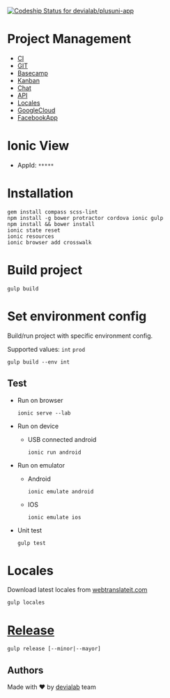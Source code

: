 [![Codeship Status for devialab/plusuni-app](https://codeship.com/projects/codeship_hash/status?branch=master)](https://codeship.com/projects/codeship_id)

# Project Management

* [CI](https://codeship.com/projects/codeship_id)
* [GIT](https://bitbucket.org/devialab/app-name)
* [Basecamp](https://3.basecamp.com/basecamp_id/projects)
* [Kanban](https://tree.taiga.io/project/app-name/backlog)
* [Chat](https://devialab.slack.com/messages/app-name/)
* [API](http://docs.app-name.apiary.io/#reference)
* [Locales](https://webtranslateit.com/en/projects/webtranslateit_id-CACT)
* [GoogleCloud](https://console.cloud.google.com/home/dashboard?project=app-name&pli=1)
* [FacebookApp](https://developers.facebook.com/apps/facebook_app_id/settings/basic/)


# Ionic View

* AppId: `*****`


# Installation

```
gem install compass scss-lint
npm install -g bower protractor cordova ionic gulp
npm install && bower install
ionic state reset
ionic resources
ionic browser add crosswalk
```


# Build project

```
gulp build
```


# Set environment config

Build/run project with specific environment config.

Supported values: `int` `prod`

```
gulp build --env int
```


## Test

* Run on browser

	```
	ionic serve --lab
	```

* Run on device

	* USB connected android 
	
		```
		ionic run android
		```

* Run on emulator

	* Android

		```
		ionic emulate android
		```

	* IOS

		```
		ionic emulate ios
		```


* Unit test

	```
	gulp test
	```


# Locales

Download latest locales from [webtranslateit.com](https://webtranslateit.com)

```
gulp locales
```


# [Release](https://github.com/acierto/gulp-release)

```
gulp release [--minor|--mayor]
```


## Authors

Made with :heart: by [devialab](http://devialab.com) team
